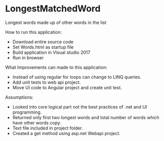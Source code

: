 # LongestMatchedWord
Longest words made up of other words in the list

How to run this application:
 - Download entire source code
 - Set Words.html as startup file
 - Build application in Visual studio 2017
 - Run in browser
 
What Improvements can made to this application:
 - Instead of using regular for loops can change to LINQ queries.
 - Add unit tests to web api project.
 - Move UI code to Angular project and create unit test.
 
Assumptions:
 - Looked into core logical part not the best practices of .net and UI programming.
 - Returned only first two longest words and total number of words which have other words copy.
 - Text file included in project folder.
 - Created a get method using asp.net Webapi project.
